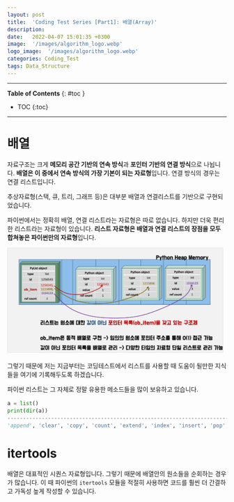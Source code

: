 ```yaml
---
layout: post
title:  'Coding Test Series [Part1]: 배열(Array)'
description: 
date:   2022-04-07 15:01:35 +0300
image:  '/images/algorithm_logo.webp'
logo_image:  '/images/algorithm_logo.webp'
categories: Coding_Test
tags: Data_Structure
---
```

---

**Table of Contents**
{: #toc }
*  TOC
{:toc}

---

# 배열

자료구조는 크게 **메모리 공간 기반의 연속 방식**과 **포인터 기반의 연결 방식**으로 나뉩니다. **배열은 이 중에서 연속 방식의 가장 기본이 되는 자료형**입니다. 연결 방식의 경우는 연결 리스트입니다.  

추상자료형(스택, 큐, 트리, 그래프 등)은 대부분 배열과 연결리스트를 기반으로 구현되었습니다.  

파이썬에서는 정확히 배열, 연결 리스트라는 자료형은 따로 없습니다. 하지만 더욱 편리한 리스트라는 자료형이 있습니다. **리스트 자료형은 배열과 연결 리스트의 장점을 모두 합쳐놓은 파이썬만의 자료형**입니다.  

![](/images/python_19.png)  

그렇기 때문에 저는 지금부터는 코딩테스트에서 리스트를 사용할 때 도움이 될만한 지식들을 여기에 기록해두도록 하겠습니다.  

파이썬 리스트는 그 자체로 정말 유용한 메소드들을 많이 보유하고 있습니다.  

```python
a = list()
print(dir(a))
--------------------------------------------------------------------------------------------------
'append', 'clear', 'copy', 'count', 'extend', 'index', 'insert', 'pop', 'remove', 'reverse', 'sort'

```

# itertools

배열은 대표적인 시퀀스 자료형입니다. 그렇기 때문에 배열안의 원소들을 순회하는 경우가 많습니다. 이 때 파이썬의 `itertools` 모듈을 적절히 사용하면 코드를 훨씬 더 간결하고 가독성 높게 작성할 수 있습니다.  

